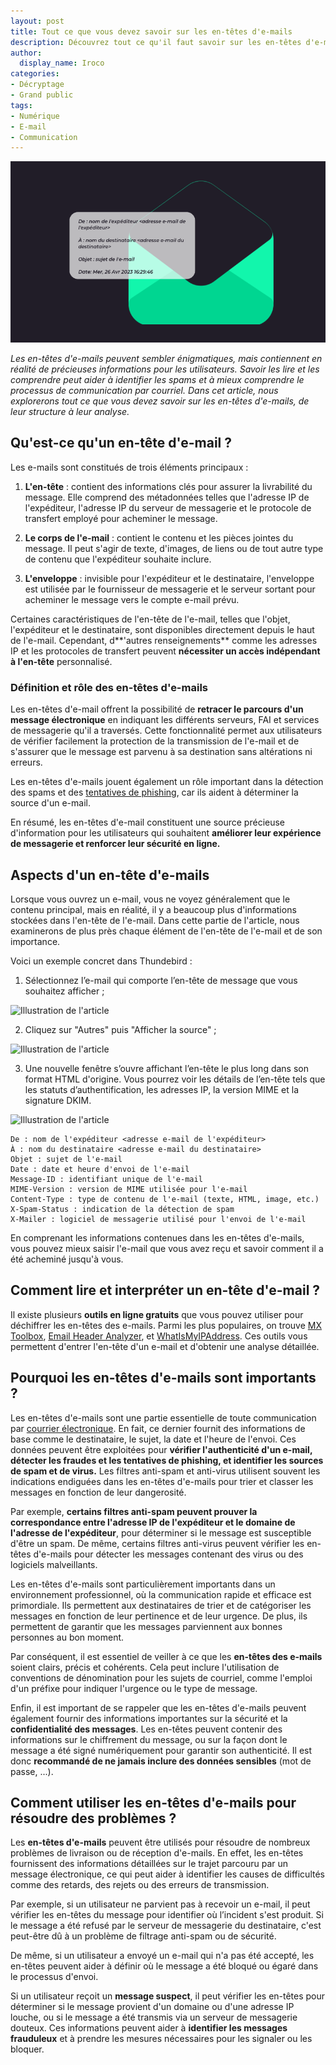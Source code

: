 ```yaml
---
layout: post
title: Tout ce que vous devez savoir sur les en-têtes d'e-mails
description: Découvrez tout ce qu'il faut savoir sur les en-têtes d'e-mails, leur utilité, leur structure, comment les lire et les analyser.
author:
  display_name: Iroco
categories:
- Décryptage
- Grand public
tags:
- Numérique
- E-mail
- Communication
---
```


![Illustration de l'article](/images/en-tetes-email/en-tetes-email.png)

*Les en-têtes d'e-mails peuvent sembler énigmatiques, mais contiennent en réalité de précieuses informations pour les utilisateurs. Savoir les lire et les comprendre peut aider à  identifier les spams et à mieux comprendre le processus de communication par courriel. Dans cet article, nous explorerons tout ce que vous devez savoir sur les en-têtes d'e-mails, de leur structure à leur analyse.*

## Qu'est-ce qu'un en-tête d'e-mail ?
Les e-mails sont constitués de trois éléments principaux : 

1. **L'en-tête** : contient des informations clés pour assurer la livrabilité du message. Elle comprend des métadonnées telles que l'adresse IP de l'expéditeur, l'adresse IP du serveur de messagerie et le protocole de transfert employé pour acheminer le message. 

2. **Le corps de l'e-mail** : contient le contenu et les pièces jointes du message. Il peut s'agir de texte, d'images, de liens ou de tout autre type de contenu que l'expéditeur souhaite inclure. 

3. **L'enveloppe** : invisible pour l'expéditeur et le destinataire, l'enveloppe est utilisée par le fournisseur de messagerie et le serveur sortant pour acheminer le message vers le compte e-mail prévu.

Certaines caractéristiques de l'en-tête de l'e-mail, telles que l'objet, l'expéditeur et le destinataire, sont disponibles directement depuis le haut de l'e-mail. Cependant, d**'autres renseignements** comme les adresses IP et les protocoles de transfert peuvent **nécessiter un accès indépendant à l'en-tête** personnalisé.

### Définition et rôle des en-têtes d'e-mails

Les en-têtes d'e-mail offrent la possibilité de **retracer le parcours d'un message électronique** en indiquant les différents serveurs, FAI et services de messagerie qu'il a traversés. Cette fonctionnalité permet aux utilisateurs de vérifier facilement la protection de la transmission de l'e-mail et de s'assurer que le message est parvenu à sa destination sans altérations ni erreurs. 

Les en-têtes d'e-mails jouent également un rôle important dans la détection des spams et des [tentatives de phishing](https://blog.iroco.co/phishing/), car ils aident à déterminer la source d'un e-mail. 

En résumé, les en-têtes d'e-mail constituent une source précieuse d'information pour les utilisateurs qui souhaitent **améliorer leur expérience de messagerie et renforcer leur sécurité en ligne.**

## Aspects d'un en-tête d'e-mails

Lorsque vous ouvrez un e-mail, vous ne voyez généralement que le contenu principal, mais en réalité, il y a beaucoup plus d'informations stockées dans l'en-tête de l'e-mail. Dans cette partie de l'article, nous examinerons de plus près chaque élément de l'en-tête de l'e-mail et de son importance.

Voici un exemple concret dans Thundebird :

1. Sélectionnez l’e-mail qui comporte l’en-tête de message que vous souhaitez afficher ;


![Illustration de l'article](/images/en-têtes-email/en-têtes-1.png)


2. Cliquez sur "Autres" puis "Afficher la source" ;  

 
 ![Illustration de l'article](/images/en-têtes-email/en-têtes-2.png)
 

3. Une nouvelle fenêtre s’ouvre affichant l’en-tête le plus long dans son format HTML d'origine. Vous pourrez voir les détails de l’en-tête tels que les statuts d’authentification, les adresses IP, la version MIME et la signature DKIM.

 
![Illustration de l'article](/images/en-têtes-email/en-têtes-3.png)


    De : nom de l'expéditeur <adresse e-mail de l'expéditeur>
    À : nom du destinataire <adresse e-mail du destinataire>
    Objet : sujet de l'e-mail
    Date : date et heure d'envoi de l'e-mail
    Message-ID : identifiant unique de l'e-mail
    MIME-Version : version de MIME utilisée pour l'e-mail
    Content-Type : type de contenu de l'e-mail (texte, HTML, image, etc.)
    X-Spam-Status : indication de la détection de spam
    X-Mailer : logiciel de messagerie utilisé pour l'envoi de l'e-mail
    
En comprenant les informations contenues dans les en-têtes d'e-mails, vous pouvez mieux saisir l'e-mail que vous avez reçu et savoir comment il a été acheminé jusqu'à vous.

## Comment lire et interpréter un en-tête d'e-mail ?

Il existe plusieurs **outils en ligne gratuits** que vous pouvez utiliser pour déchiffrer les en-têtes des e-mails. Parmi les plus populaires, on trouve [MX Toolbox](https://mxtoolbox.com/), [Email Header Analyzer](https://mxtoolbox.com/EmailHeaders.aspx), et [WhatIsMyIPAddress](https://whatismyipaddress.com/). Ces outils vous permettent d'entrer l'en-tête d'un e-mail et d'obtenir une analyse détaillée.

## Pourquoi les en-têtes d'e-mails sont importants ?

Les en-têtes d'e-mails sont une partie essentielle de toute communication par [courrier électronique](https://blog.iroco.co/comment-fonctionne-le-courrier-électronique/). En fait, ce dernier fournit des informations de base comme le destinataire, le sujet, la date et l'heure de l'envoi. Ces données peuvent être exploitées pour **vérifier l'authenticité d'un e-mail, détecter les fraudes et les tentatives de phishing, et identifier les sources de spam et de virus.** Les filtres anti-spam et anti-virus utilisent souvent les indications endiguées dans les en-têtes d'e-mails pour trier et classer les messages en fonction de leur dangerosité.

Par exemple, **certains filtres anti-spam peuvent prouver la correspondance entre l'adresse IP de l'expéditeur et le domaine de l'adresse de l'expéditeur**, pour déterminer si le message est susceptible d'être un spam. De même, certains filtres anti-virus peuvent vérifier les en-têtes d'e-mails pour détecter les messages contenant des virus ou des logiciels malveillants.

Les en-têtes d'e-mails sont particulièrement importants dans un environnement professionnel, où la communication rapide et efficace est primordiale. Ils permettent aux destinataires de trier et de catégoriser les messages en fonction de leur pertinence et de leur urgence. De plus, ils permettent de garantir que les messages parviennent aux bonnes personnes au bon moment.

Par conséquent, il est essentiel de veiller à ce que les **en-têtes des e-mails** soient clairs, précis et cohérents. Cela peut inclure l'utilisation de conventions de dénomination pour les sujets de courriel, comme l'emploi d'un préfixe pour indiquer l'urgence ou le type de message.

Enfin, il est important de se rappeler que les en-têtes d'e-mails peuvent également fournir des informations importantes sur la sécurité et la **confidentialité des messages**. Les en-têtes peuvent contenir des informations sur le chiffrement du message, ou sur la façon dont le message a été signé numériquement pour garantir son authenticité. Il est donc **recommandé de ne jamais inclure des données sensibles** (mot de passe, ...).

## Comment utiliser les en-têtes d'e-mails pour résoudre des problèmes ?

Les **en-têtes d'e-mails** peuvent être utilisés pour résoudre de nombreux problèmes de livraison ou de réception d'e-mails. En effet, les en-têtes fournissent des informations détaillées sur le trajet parcouru par un message électronique, ce qui peut aider à identifier les causes de difficultés comme des retards, des rejets ou des erreurs de transmission.

Par exemple, si un utilisateur ne parvient pas à recevoir un e-mail, il peut vérifier les en-têtes du message pour identifier où l’incident s'est produit. Si le message a été refusé par le serveur de messagerie du destinataire, c'est peut-être dû à un  problème de filtrage anti-spam ou de sécurité.

De même, si un utilisateur a envoyé un e-mail qui n'a pas été accepté, les en-têtes peuvent aider à définir où le message a été bloqué ou égaré dans le processus d'envoi.

Si un utilisateur reçoit un **message suspect**, il peut vérifier les en-têtes pour déterminer si le message provient d'un domaine ou d'une adresse IP louche, ou si le message a été transmis via un serveur de messagerie douteux. Ces informations peuvent aider à **identifier les messages frauduleux** et à prendre les mesures nécessaires pour les signaler ou les bloquer.
